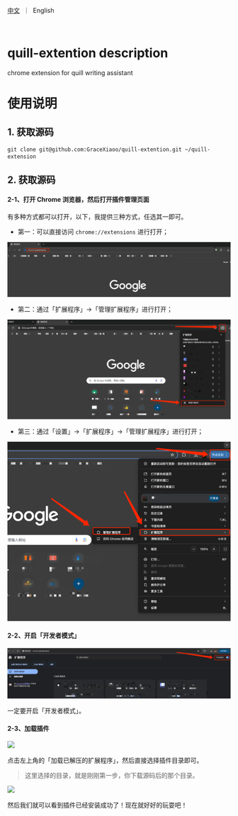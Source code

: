 <p align="left">
    <a href="README_CN.md">中文</a>&nbsp ｜ &nbspEnglish&nbsp
</p>
<br>

# quill-extention description
chrome extension for quill writing assistant

# 使用说明

## 1. 获取源码

```
git clone git@github.com:GraceXiaoo/quill-extention.git ~/quill-extension

```

## 2. 获取源码

#### 2-1、打开 Chrome 浏览器，然后打开**插件管理页面**

有多种方式都可以打开，以下，我提供三种方式，任选其一即可。

- 第一：可以直接访问 `chrome://extensions` 进行打开；

![](./images/open-chrome-setting1.png)

- 第二：通过「扩展程序」->「管理扩展程序」进行打开；

![](./images/open-chrome-setting2.png)

- 第三：通过「设置」->「扩展程序」->「管理扩展程序」进行打开；

![](./images/open-chrome-setting3.png)

#### 2-2、开启「开发者模式」

![](./images/enable-dev-mode.png)

一定要开启「开发者模式」。

#### 2-3、加载插件

![](./images/load-source-code1.png)

点击左上角的「加载已解压的扩展程序」，然后直接选择插件目录即可。

> 这里选择的目录，就是刚刚第一步，你下载源码后的那个目录。

![](./assets/load-source-code.png)

然后我们就可以看到插件已经安装成功了！现在就好好的玩耍吧！


